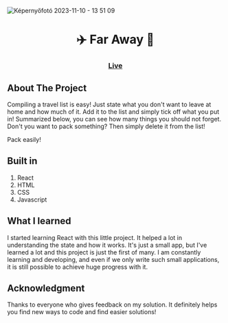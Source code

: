 ![Képernyőfotó 2023-11-10 - 13 51 09](https://github.com/kokenydaniel/travel-list/assets/129154129/03291827-1c8f-4de1-aa85-83bdfbd7a3cd)

<h1 align="center">✈️ Far Away 🧳</h1>

### <h3 align="center"> [Live](https://travel-list-daniel.netlify.app)</h3>

## About The Project

Compiling a travel list is easy! Just state what you don't want to leave at home and how much of it. Add it to the list and simply tick off what you put in! Summarized below, you can see how many things you should not forget. Don't you want to pack something? Then simply delete it from the list!

Pack easily!

## Built in

1. React
2. HTML
3. CSS
4. Javascript

## What I learned

I started learning React with this little project. It helped a lot in understanding the state and how it works. It's just a small app, but I've learned a lot and this project is just the first of many. I am constantly learning and developing, and even if we only write such small applications, it is still possible to achieve huge progress with it.

## Acknowledgment

Thanks to everyone who gives feedback on my solution. It definitely helps you find new ways to code and find easier solutions!
